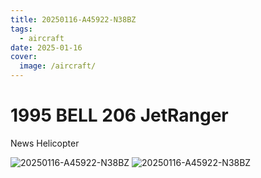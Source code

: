 ```yaml
---
title: 20250116-A45922-N38BZ
tags:
  - aircraft
date: 2025-01-16
cover:
  image: /aircraft/
---
```


# 1995 BELL 206 JetRanger

News Helicopter

![20250116-A45922-N38BZ](/aircraft/20250116-A45922-N38BZ-0.jpg)
![20250116-A45922-N38BZ](/aircraft/20250116-A45922-N38BZ-1.jpg)